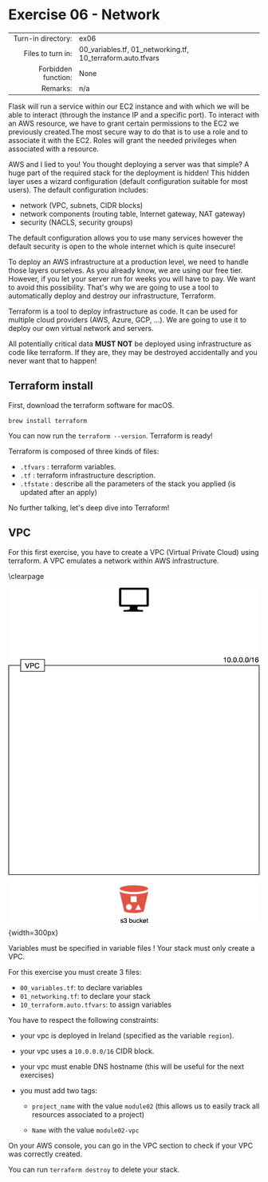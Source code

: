 # Exercise 06 - Network

|                         |                    |
| -----------------------:| ------------------ |
|   Turn-in directory:    |  ex06              |
|   Files to turn in:     |  00_variables.tf, 01_networking.tf, 10_terraform.auto.tfvars |
|   Forbidden function:   |  None              |
|   Remarks:              |  n/a               |

Flask will run a service within our EC2 instance and with which we will be able to interact (through the instance IP and a specific port). To interact with an AWS resource, we have to grant certain permissions to the EC2 we previously created.The most secure way to do that is to use a role and to associate it with the EC2. Roles will grant the needed privileges when associated with a resource.

AWS and I lied to you! You thought deploying a server was that simple? A huge part of the required stack for the deployment is hidden! This hidden layer uses a wizard configuration (default configuration suitable for most users). The default configuration includes:
- network (VPC, subnets, CIDR blocks)
- network components (routing table, Internet gateway, NAT gateway)
- security (NACLS, security groups)

The default configuration allows you to use many services however the default security is open to the whole internet which is quite insecure!

To deploy an AWS infrastructure at a production level, we need to handle those layers ourselves. As you already know, we are using our free tier. However, if you let your server run for weeks you will have to pay. We want to avoid this possibility. That's why we are going to use a tool to automatically deploy and destroy our infrastructure, Terraform.

Terraform is a tool to deploy infrastructure as code. It can be used for multiple cloud providers (AWS, Azure, GCP, ...). We are going to use it to deploy our own virtual network and servers.

All potentially critical data **MUST NOT** be deployed using infrastructure as code like terraform. If they are, they may be destroyed accidentally and you never want that to happen!

## Terraform install

First, download the terraform software for macOS.

```
brew install terraform
```

You can now run the `terraform --version`. Terraform is ready!

Terraform is composed of three kinds of files:
- `.tfvars` : terraform variables.
- `.tf` : terraform infrastructure description.
- `.tfstate` : describe all the parameters of the stack you applied (is updated after an apply)

No further talking, let's deep dive into Terraform! 

## VPC

For this first exercise, you have to create a VPC (Virtual Private Cloud) using terraform. A VPC emulates a network within AWS infrastructure.

\clearpage

![Flask API AWS infrastructure](../assets/terraform_1.png){width=300px}

Variables must be specified in variable files ! Your stack must only create a VPC.

For this exercise you must create 3 files:

- `00_variables.tf`: to declare variables
- `01_networking.tf`: to declare your stack
- `10_terraform.auto.tfvars`: to assign variables

You have to respect the following constraints:

- your vpc is deployed in Ireland (specified as the variable `region`).

- your vpc uses a `10.0.0.0/16` CIDR block.

- your vpc must enable DNS hostname (this will be useful for the next exercises)

- you must add two tags:

    - `project_name` with the value `module02` (this allows us to easily track all resources associated to a project)

    - `Name` with the value `module02-vpc`

On your AWS console, you can go in the VPC section to check if your VPC was correctly created.

You can run `terraform destroy` to delete your stack.

